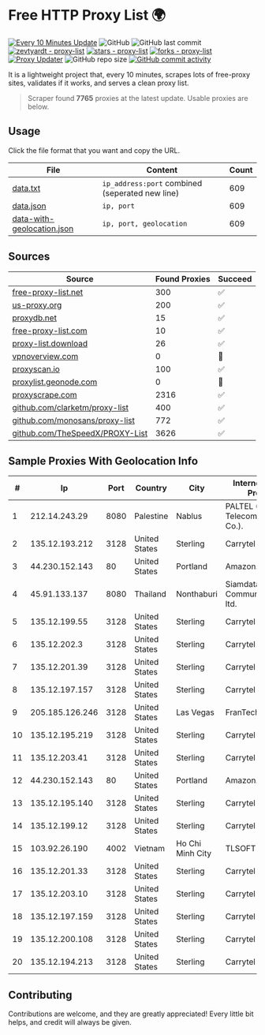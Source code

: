
# Free HTTP Proxy List 🌍

[![Every 10 Minutes Update](https://github.com/mertguvencli/http-proxy-list/actions/workflows/main.yml/badge.svg?branch=main)](https://github.com/mertguvencli/http-proxy-list/actions/workflows/main.yml)
![GitHub](https://img.shields.io/github/license/mertguvencli/http-proxy-list)
![GitHub last commit](https://img.shields.io/github/last-commit/mertguvencli/http-proxy-list)
[![zevtyardt - proxy-list](https://img.shields.io/static/v1?label=zevtyardt&message=proxy-list&color=blue&logo=github)](https://github.com/zevtyardt/proxy-list "Go to GitHub repo")
[![stars - proxy-list](https://img.shields.io/github/stars/zevtyardt/proxy-list?style=social)](https://github.com/zevtyardt/proxy-list)
[![forks - proxy-list](https://img.shields.io/github/forks/zevtyardt/proxy-list?style=social)](https://github.com/zevtyardt/proxy-list)
[![Proxy Updater](https://github.com/zevtyardt/proxy-list/workflows/Proxy%20Updater/badge.svg)](https://github.com/zevtyardt/proxy-list/actions?query=workflow:"Proxy+Updater")
![GitHub repo size](https://img.shields.io/github/repo-size/zevtyardt/proxy-list)
[![GitHub commit activity](https://img.shields.io/github/commit-activity/m/zevtyardt/proxy-list?logo=commits)](https://github.com/zevtyardt/proxy-list/commits/main)

It is a lightweight project that, every 10 minutes, scrapes lots of free-proxy sites, validates if it works, and serves a clean proxy list.

> Scraper found **7765** proxies at the latest update. Usable proxies are below.

## Usage

Click the file format that you want and copy the URL.

|File|Content|Count|
|----|-------|-----|
|[data.txt](https://raw.githubusercontent.com/mertguvencli/http-proxy-list/main/proxy-list/data.txt)|`ip_address:port` combined (seperated new line)|609|
|[data.json](https://raw.githubusercontent.com/mertguvencli/http-proxy-list/main/proxy-list/data.json)|`ip, port`|609|
|[data-with-geolocation.json](https://raw.githubusercontent.com/mertguvencli/http-proxy-list/main/proxy-list/data-with-geolocation.json)|`ip, port, geolocation`|609|

## Sources

|Source|Found Proxies|Succeed|
|------|-------------|-------|
|[free-proxy-list.net](https://free-proxy-list.net)|300|✅|
|[us-proxy.org](https://www.us-proxy.org)|200|✅|
|[proxydb.net](http://proxydb.net)|15|✅|
|[free-proxy-list.com](https://free-proxy-list.com/?page=&port=&type%5B%5D=http&type%5B%5D=https&up_time=0&search=Search)|10|✅|
|[proxy-list.download](https://www.proxy-list.download/HTTP)|26|✅|
|[vpnoverview.com](https://vpnoverview.com/privacy/anonymous-browsing/free-proxy-servers)|0|🚫|
|[proxyscan.io](https://www.proxyscan.io)|100|✅|
|[proxylist.geonode.com](https://proxylist.geonode.com/api/proxy-list?limit=300&page=1&sort_by=lastChecked&sort_type=desc&protocols=http,https)|0|🚫|
|[proxyscrape.com](https://api.proxyscrape.com/v2/?request=displayproxies&protocol=http&timeout=10000&country=all&ssl=all&anonymity=all)|2316|✅|
|[github.com/clarketm/proxy-list](https://raw.githubusercontent.com/clarketm/proxy-list/master/proxy-list-raw.txt)|400|✅|
|[github.com/monosans/proxy-list](https://raw.githubusercontent.com/monosans/proxy-list/main/proxies/http.txt)|772|✅|
|[github.com/TheSpeedX/PROXY-List](https://raw.githubusercontent.com/TheSpeedX/PROXY-List/master/http.txt)|3626|✅|


## Sample Proxies With Geolocation Info

|#|Ip|Port|Country|City|Internet Service Provider|
|-|--|----|-------|----|-------------------------|
|1|212.14.243.29|8080|Palestine|Nablus|PALTEL (Palestine Telecommunications Co.).|
|2|135.12.193.212|3128|United States|Sterling|Carrytel|
|3|44.230.152.143|80|United States|Portland|Amazon.com, Inc.|
|4|45.91.133.137|8080|Thailand|Nonthaburi|Siamdata Communication Co., ltd.|
|5|135.12.199.55|3128|United States|Sterling|Carrytel|
|6|135.12.202.3|3128|United States|Sterling|Carrytel|
|7|135.12.201.39|3128|United States|Sterling|Carrytel|
|8|135.12.197.157|3128|United States|Sterling|Carrytel|
|9|205.185.126.246|3128|United States|Las Vegas|FranTech Solutions|
|10|135.12.195.219|3128|United States|Sterling|Carrytel|
|11|135.12.203.41|3128|United States|Sterling|Carrytel|
|12|44.230.152.143|80|United States|Portland|Amazon.com, Inc.|
|13|135.12.195.140|3128|United States|Sterling|Carrytel|
|14|135.12.199.12|3128|United States|Sterling|Carrytel|
|15|103.92.26.190|4002|Vietnam|Ho Chi Minh City|TLSOFT|
|16|135.12.201.33|3128|United States|Sterling|Carrytel|
|17|135.12.203.10|3128|United States|Sterling|Carrytel|
|18|135.12.197.159|3128|United States|Sterling|Carrytel|
|19|135.12.200.108|3128|United States|Sterling|Carrytel|
|20|135.12.194.213|3128|United States|Sterling|Carrytel|



## Contributing

Contributions are welcome, and they are greatly appreciated! Every
little bit helps, and credit will always be given.

